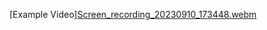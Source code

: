 
[Example Video][Screen_recording_20230910_173448.webm](https://github.com/nuricanozturk01/Andorid-Examples/assets/62218588/df9f710e-e933-4061-83c6-80e2aebec700)
